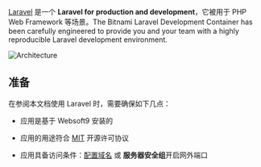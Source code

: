 [Laravel](https://laravel.com/) 是一个 **Laravel for production and development**，它被用于 PHP Web Framework  等场景。The Bitnami Laravel Development Container has been carefully engineered to provide you and your team with a highly reproducible Laravel development environment. 


![Architecture](https://libs.websoft9.com/Websoft9/DocsPicture/zh/laravel/laravel-gui-websoft9.png)


## 准备

在参阅本文档使用 Laravel 时，需要确保如下几点：

- 应用是基于 Websoft9 安装的

- 应用的用途符合 [MIT](https://opensource.org/licenses/MIT) 开源许可协议

- 应用具备访问条件：[配置域名](./guide/appsetdomain) 或 **服务器安全组**开启网外端口